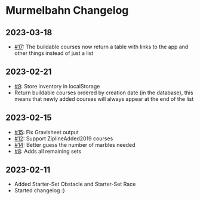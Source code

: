 # Murmelbahn Changelog
   
## 2023-03-18

- [#17](https://github.com/lfrancke/murmelbahn/issues/17): The buildable courses now return a table with links to the app and other things instead of just a list

## 2023-02-21

- [#9](https://github.com/lfrancke/murmelbahn/issues/9): Store inventory in localStorage
- Return buildable courses ordered by creation date (in the database), this means that newly added courses will always appear at the end of the list

## 2023-02-15

- [#15](https://github.com/lfrancke/murmelbahn/issues/15): Fix Gravisheet output
- [#12](https://github.com/lfrancke/murmelbahn/issues/12): Support ZiplineAdded2019 courses
- [#14](https://github.com/lfrancke/murmelbahn/issues/14): Better guess the number of marbles needed
- [#8](https://github.com/lfrancke/murmelbahn/issues/8): Adds all remaining sets

## 2023-02-11

- Added Starter-Set Obstacle and Starter-Set Race
- Started changelog :)
